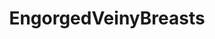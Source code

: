 ---
title: EngorgedVeinyBreasts
crosslinks:
- MassiveTitsnAss
- Malmalloy
- BiggerThanYouThought
- ABraThatFits
- lactation
- SpankSafe
- torpedotits
- BustyNaturalPornstars
- progressivegrowth
---